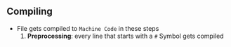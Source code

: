 ## Compiling

- File gets compiled to `Machine Code` in these steps
	1. **Preprocessing**: every line that starts with a `#` Symbol gets compiled